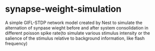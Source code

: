 # synapse-weight-simulation

A simple GIFL-STDP network model created by Nest to simulate the alternation of synpase wieght before and after system consolidation in different poisson spike rate(to simulate various stimulus intensity or the salience of the stimulus relative to background information, like flash frequency)
